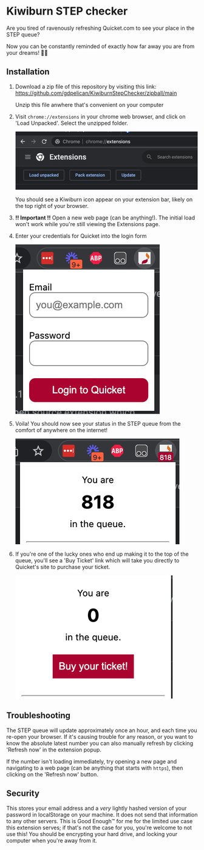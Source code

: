 # Kiwiburn STEP checker

Are you tired of ravenously refreshing Quicket.com to see your place in the STEP queue?

Now you can be constantly reminded of exactly how far away you are from your dreams! 🌈✨

## Installation

1) Download a zip file of this repository by visiting this link:
https://github.com/gdpelican/KiwiburnStepChecker/zipball/main

    Unzip this file anwhere that's convenient on your computer

3) Visit `chrome://extensions` in your chrome web browser, and click on 'Load Unpacked'. Select the unzipped folder.

    ![](readme/extensions.png)

    You should see a Kiwiburn icon appear on your extension bar, likely on the top right of your browser.

4) **!! Important !!** Open a new web page (can be anything!). The initial load won't work while you're still viewing the Extensions page.


5) Enter your credentials for Quicket into the login form

    ![](readme/login.png)

6) Voila! You should now see your status in the STEP queue from the comfort of anywhere on the internet!

    ![](readme/queue.png)

7) If you're one of the lucky ones who end up making it to the top of the queue, you'll see a 'Buy Ticket' link which will take you directly to Quicket's site to purchase your ticket.

    ![](readme/buy.png)

## Troubleshooting

The STEP queue will update approximately once an hour, and each time you re-open your browser. If it's causing trouble for any reason, or you want to know the absolute latest number you can also manually refresh by clicking 'Refresh now' in the extension popup.

If the number isn't loading immediately, try opening a new page and navigating to a web page (can be anything that starts with `https`), then clicking on the 'Refresh now' button.

## Security

This stores your email address and a _very_ lightly hashed version of your password in localStorage on your machine. It does not send that information to any other servers. This is Good Enough™ for me for the limited use case this extension serves; if that's not the case for you, you're welcome to not use this! You should be encrypting your hard drive, and locking your computer when you're away from it.

